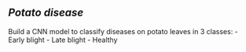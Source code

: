 ## *Potato disease*
Build a CNN model to classify diseases on potato leaves in 3 classes:
    - Early blight
    - Late blight
    - Healthy